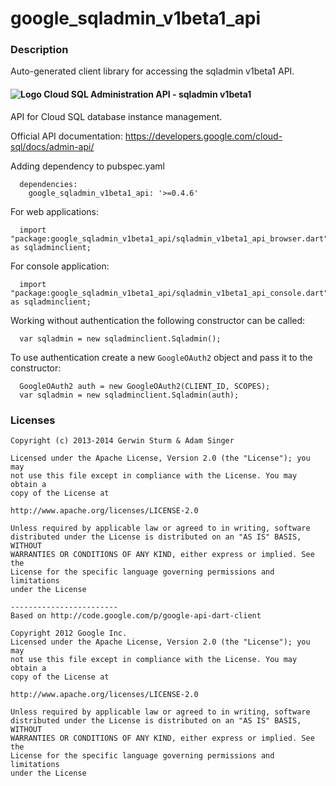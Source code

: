 # google_sqladmin_v1beta1_api

### Description

Auto-generated client library for accessing the sqladmin v1beta1 API.

#### ![Logo](http://www.google.com/images/icons/product/search-16.gif) Cloud SQL Administration API - sqladmin v1beta1

API for Cloud SQL database instance management.

Official API documentation: https://developers.google.com/cloud-sql/docs/admin-api/

Adding dependency to pubspec.yaml

```
  dependencies:
    google_sqladmin_v1beta1_api: '>=0.4.6'
```

For web applications:

```
  import "package:google_sqladmin_v1beta1_api/sqladmin_v1beta1_api_browser.dart" as sqladminclient;
```

For console application:

```
  import "package:google_sqladmin_v1beta1_api/sqladmin_v1beta1_api_console.dart" as sqladminclient;
```

Working without authentication the following constructor can be called:

```
  var sqladmin = new sqladminclient.Sqladmin();
```

To use authentication create a new `GoogleOAuth2` object and pass it to the constructor:


```
  GoogleOAuth2 auth = new GoogleOAuth2(CLIENT_ID, SCOPES);
  var sqladmin = new sqladminclient.Sqladmin(auth);
```

### Licenses

```
Copyright (c) 2013-2014 Gerwin Sturm & Adam Singer

Licensed under the Apache License, Version 2.0 (the "License"); you may 
not use this file except in compliance with the License. You may obtain a 
copy of the License at

http://www.apache.org/licenses/LICENSE-2.0

Unless required by applicable law or agreed to in writing, software
distributed under the License is distributed on an "AS IS" BASIS, WITHOUT
WARRANTIES OR CONDITIONS OF ANY KIND, either express or implied. See the
License for the specific language governing permissions and limitations 
under the License

------------------------
Based on http://code.google.com/p/google-api-dart-client

Copyright 2012 Google Inc.
Licensed under the Apache License, Version 2.0 (the "License"); you may 
not use this file except in compliance with the License. You may obtain a
copy of the License at

http://www.apache.org/licenses/LICENSE-2.0

Unless required by applicable law or agreed to in writing, software
distributed under the License is distributed on an "AS IS" BASIS, WITHOUT
WARRANTIES OR CONDITIONS OF ANY KIND, either express or implied. See the
License for the specific language governing permissions and limitations 
under the License

```

